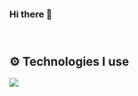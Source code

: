 ### Hi there 👋

<br />
   
## ⚙️ Technologies I use
   
<img src="https://skillicons.dev/iconsi=cpp,css,html,docker,php,laravel,symfony,express,firebase,nextjs,nestjs,mongodb,mysql,nodejs,react,redis,tailwind,ts,vscode,webpack&theme=light" />
